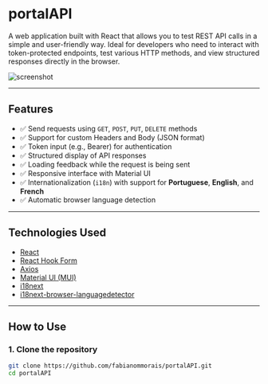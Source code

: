 # portalAPI

A web application built with React that allows you to test REST API calls in a simple and user-friendly way. Ideal for developers who need to interact with token-protected endpoints, test various HTTP methods, and view structured responses directly in the browser.

![screenshot](public/screenshot.png)

---

## Features

* ✅ Send requests using `GET`, `POST`, `PUT`, `DELETE` methods
* ✅ Support for custom Headers and Body (JSON format)
* ✅ Token input (e.g., Bearer) for authentication
* ✅ Structured display of API responses
* ✅ Loading feedback while the request is being sent
* ✅ Responsive interface with Material UI
* ✅ Internationalization (`i18n`) with support for **Portuguese**, **English**, and **French**
* ✅ Automatic browser language detection

---

## Technologies Used

* [React](https://reactjs.org/)
* [React Hook Form](https://react-hook-form.com/)
* [Axios](https://axios-http.com/)
* [Material UI (MUI)](https://mui.com/)
* [i18next](https://www.i18next.com/)
* [i18next-browser-languagedetector](https://github.com/i18next/i18next-browser-languageDetector)

---

## How to Use

### 1. Clone the repository

```bash
git clone https://github.com/fabianommorais/portalAPI.git
cd portalAPI
```

